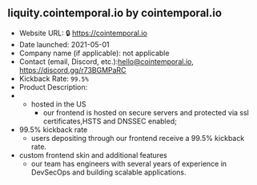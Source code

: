 ## liquity.cointemporal.io by cointemporal.io
- Website URL: 🔒 https://cointemporal.io
- Date launched: 2021-05-01
- Company name (if applicable): not applicable
- Contact (email, Discord, etc.):hello@cointemporal.io, https://discord.gg/r73BGMPaRC
- Kickback Rate: `99.5%`
- Product Description: 
-   - hosted in the US
      - our frontend is hosted on secure servers and protected via ssl certificates,HSTS and DNSSEC enabled;
  - 99.5% kickback rate
      - users depositing through our frontend receive a 99.5% kickback rate.
  - custom frontend skin and additional features
      - our team has engineers with several years of experience in DevSecOps and building scalable applications.
